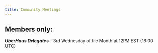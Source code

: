 ```yaml
---
title: Community Meetings
---
```


## Members only: 
***UberHaus Delegates*** - 3rd Wednesday of the Month at 12PM EST (16:00 UTC)

